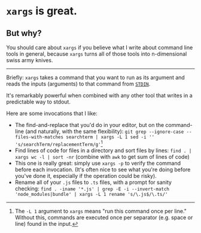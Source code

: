 # `xargs` is great.

## But why?

You should care about `xargs` if you believe what I write about command line
tools in general, because `xargs` turns all of those tools into n-dimensional
swiss army knives.

---

Briefly: `xargs` takes a command that you want to run as its argument and reads
the inputs (arguments) to that command from
[`STDIN`](https://memetica.ahfr.org/2016-10-24-love-for-pipes-streams.md.html).

It's remarkably powerful when combined with any other tool that writes in a
predictable way to stdout.

Here are some invocations that I like:

* The find-and-replace that you'd do in your editor, but on the command-line
  (and naturally, with the same flexibility): `git grep --ignore-case
  --files-with-matches searchterm | xargs -L 1 sed -i ''
  's/searchTerm/replacementTerm/g'`[^1]
* Find lines of code for files in a directory and sort files by lines: `find .
  | xargs wc -l | sort -nr` (combine with `awk` to get sum of lines of code)
* This one is really great: simply use `xargs -p` to verify the command before
  each invocation. (It's often nice to see what you're doing before you've done
  it, especially if the operation could be risky).
* Rename all of your `.js` files to `.ts` files, with a prompt for sanity
  checking: `find . -iname '*.js' | grep -E -i --invert-match
  'node_modules|bundle' | xargs -L 1 rename 's/\.js$/\.ts/'`


[^1]: The `-L 1` argument to `xargs` means "run this command once per line."
Without this, commands are executed once per separator (e.g. space or line) found
in the input.
